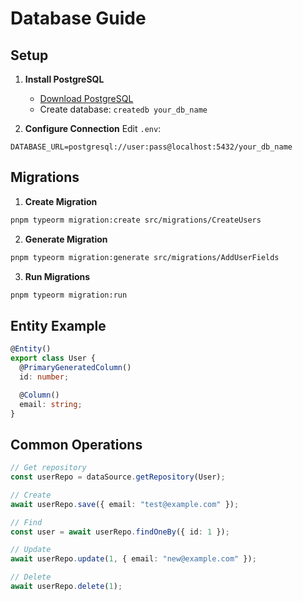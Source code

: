# Database Guide

## Setup

1. **Install PostgreSQL**
   - [Download PostgreSQL](https://www.postgresql.org/download/)
   - Create database: `createdb your_db_name`

2. **Configure Connection**
   Edit `.env`:
```env
DATABASE_URL=postgresql://user:pass@localhost:5432/your_db_name
```

## Migrations

1. **Create Migration**
```bash
pnpm typeorm migration:create src/migrations/CreateUsers
```

2. **Generate Migration**
```bash
pnpm typeorm migration:generate src/migrations/AddUserFields
```

3. **Run Migrations**
```bash
pnpm typeorm migration:run
```

## Entity Example
```typescript
@Entity()
export class User {
  @PrimaryGeneratedColumn()
  id: number;

  @Column()
  email: string;
}
```

## Common Operations

```typescript
// Get repository
const userRepo = dataSource.getRepository(User);

// Create
await userRepo.save({ email: "test@example.com" });

// Find
const user = await userRepo.findOneBy({ id: 1 });

// Update
await userRepo.update(1, { email: "new@example.com" });

// Delete
await userRepo.delete(1);
```
